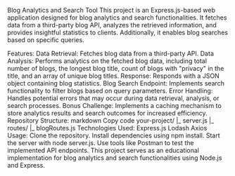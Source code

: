 Blog Analytics and Search Tool
This project is an Express.js-based web application designed for blog analytics and search functionalities. It fetches data from a third-party blog API, analyzes the retrieved information, and provides insightful statistics to clients. Additionally, it enables blog searches based on specific queries.

Features:
Data Retrieval: Fetches blog data from a third-party API.
Data Analysis: Performs analytics on the fetched blog data, including total number of blogs, the longest blog title, count of blogs with "privacy" in the title, and an array of unique blog titles.
Response: Responds with a JSON object containing blog statistics.
Blog Search Endpoint: Implements search functionality to filter blogs based on query parameters.
Error Handling: Handles potential errors that may occur during data retrieval, analysis, or search processes.
Bonus Challenge: Implements a caching mechanism to store analytics results and search outcomes for increased efficiency.
Repository Structure:
markdown
Copy code
your-project/
  |_ server.js
  |_ routes/
      |_ blogRoutes.js
Technologies Used:
Express.js
Lodash
Axios
Usage:
Clone the repository.
Install dependencies using npm install.
Start the server with node server.js.
Use tools like Postman to test the implemented API endpoints.
This project serves as an educational implementation for blog analytics and search functionalities using Node.js and Express.

